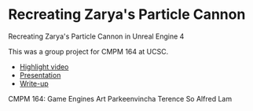 # Recreating Zarya's Particle Cannon
Recreating Zarya's Particle Cannon in Unreal Engine 4

This was a group project for CMPM 164 at UCSC.
* [Highlight video]()
* [Presentation]()
* [Write-up]()

CMPM 164: Game Engines
Art Parkeenvincha
Terence So
Alfred Lam
